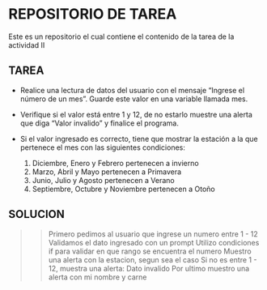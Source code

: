 # REPOSITORIO DE TAREA

Este es un repositorio el cual contiene el contenido
de la tarea de la actividad II

## TAREA

* Realice una lectura de datos del usuario con el mensaje “Ingrese el número
de un mes”. Guarde este valor en una variable llamada mes.
* Verifique si el valor está entre 1 y 12, de no estarlo muestre una alerta que diga
“Valor invalido” y finalice el programa.
* Si el valor ingresado es correcto, tiene que mostrar la estación a la que
pertenece el mes con las siguientes condiciones:

    1. Diciembre, Enero y Febrero pertenecen a invierno
    2. Marzo, Abril y Mayo pertenecen a Primavera
    3. Junio, Julio y Agosto pertenecen a Verano
    4. Septiembre, Octubre y Noviembre pertenecen a Otoño

## SOLUCION
>
>
>>Primero pedimos al usuario que ingrese un numero entre 1 - 12
>>Validamos el dato ingresado con un prompt
>>Utilizo condiciones if para validar en que rango se encuentra el numero
>>Muestro una alerta con la estacion, segun sea el caso
>>Si no es entre 1 - 12, muestra una alerta: Dato invalido
>>Por ultimo muestro una alerta con mi nombre y carne


